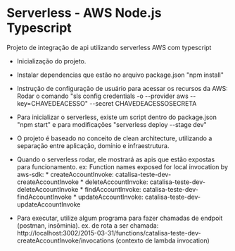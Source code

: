 # Serverless - AWS Node.js Typescript
Projeto de integração de api utilizando serverless AWS com typescript
- Inicialização do projeto.
- Instalar dependencias que estão no arquivo package.json "npm install"
  
- Instrução de configuração de usuário para acessar os recursos da AWS:
       Rodar o comando "sls config credentials -o --provider aws --key=CHAVEDEACESSO" --secret CHAVEDEACESSOSECRETA
  
- Para inicializar o serverless, existe um script dentro do package.json "npm start" e para modificações "serverless deploy --stage dev"
- O projeto é baseado no conceito de clean architecture, utilizando a separação entre aplicação, domínio e infraestrutura.
- Quando o serverless rodar, ele mostrará as apis que estão expostas para funcionamento.
      ex: Function names exposed for local invocation by aws-sdk:
           * createAccountInvoke: catalisa-teste-dev-createAccountInvoke
           * deleteAccountInvoke: catalisa-teste-dev-deleteAccountInvoke
           * findAccountInvoke: catalisa-teste-dev-findAccountInvoke
           * updateAccountInvoke: catalisa-teste-dev-updateAccountInvoke
- Para executar, utilize algum programa para fazer chamadas de endpoit (postman, insôminia).
      ex. de rota a ser chamada: http://localhost:3002/2015-03-31/functions/catalisa-teste-dev-createAccountInvoke/invocations (contexto de lambda invocation)
